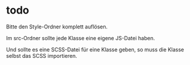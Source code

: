 # todo

Bitte den Style-Ordner komplett auflösen.

Im src-Ordner sollte jede Klasse eine eigene JS-Datei haben.

Und sollte es eine SCSS-Datei für eine Klasse geben, 
so muss die Klasse selbst das SCSS importieren. 